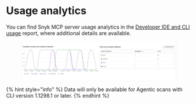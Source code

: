 # Usage analytics

You can find Snyk MCP server usage analytics in the [Developer IDE and CLI usage](../../manage-issues/reporting/available-snyk-reports.md#developer-ide-and-cli-usage) report, where additional details are available.

<figure><img src="../../.gitbook/assets/image (78).png" alt=""><figcaption></figcaption></figure>

{% hint style="info" %}
Data will only be available for Agentic scans with CLI version 1.1298.1 or later.
{% endhint %}
